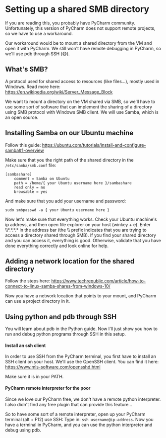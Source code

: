 # Setting up a shared SMB directory

If you are reading this, you probably have PyCharm community.
Unfortunately, this version of PyCharm does not support remote projects, so we have to use a workaround.

Our workaround would be to mount a shared directory from the VM and open it with PyCharm.
We still won't have remote debugging in PyCharm, so we'll use pdb through SSH (:mask:).

## What's SMB?
A protocol used for shared access to resources (like files...), mostly used in Windows. 
Read more here: https://en.wikipedia.org/wiki/Server_Message_Block

We want to mount a directory on the VM shared via SMB, so we'll have to use some sort of software
that can implement the sharing of a directory using SMB protocol with Windows SMB client.
We will use Samba, which is an open source.

## Installing Samba on our Ubuntu machine

Follow this guide:
https://ubuntu.com/tutorials/install-and-configure-samba#1-overview

Make sure that you the right path of the shared directory in the ```/etc/samba/smb.conf``` file:
```
[sambashare]
    comment = Samba on Ubuntu
    path = /home/{ your Ubuntu username here }/sambashare
    read only = no
    browsable = yes
```

And make sure that you add your username and password:
```
sudo smbpasswd -a { your Ubuntu username here }
```

Now let's make sure that everything works. 
Check your Ubuntu machine's ip address, and then open file explorer on your host (winkey + e).
Enter \\\\*.\*.\*.\* in the address bar (the \\\\ prefix indicates that you are trying to access
a directory shared through SMB).
If you find your shared directory and you can access it, everything is good. Otherwise, 
validate that you have done everything correctly and look online for help.



## Adding a network location for the shared directory 
Follow the steps here:
https://www.techrepublic.com/article/how-to-connect-to-linux-samba-shares-from-windows-10/

Now you have a network location that points to your mount, and PyCharm can use a project directory in it.

## Using python and pdb through SSH
You will learn about pdb in the Python guide.
Now I'll just show you how to run and debug python programs through SSH in this setup.

#### Install an ssh client
In order to use SSH from the PyCharm terminal, you first have to install an SSH client on your host.
We'll use the OpenSSH client. You can find it here: 
https://www.mls-software.com/opensshd.html

Make sure it is in your PATH.

#### PyCharm remote interpreter for the poor
Since we love our PyCharm free, we don't have a remote python interpreter.
I also didn't find any free plugin that can provide this feature...

So to have some sort of a remote interpreter, open up your PyCharm terminal (alt + F12) use SSH:
Type in: ```ssh username@ip-address```. Now you have a terminal in PyCharm, and you can use the 
python interpreter and debug using pdb.